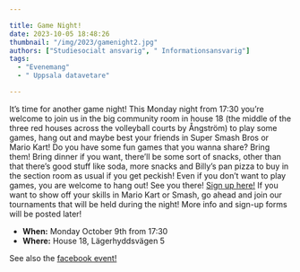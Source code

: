 ```yaml
---

title: Game Night!
date: 2023-10-05 18:48:26
thumbnail: "/img/2023/gamenight2.jpg"
authors: ["Studiesocialt ansvarig", " Informationsansvarig"]
tags: 
  - "Evenemang"
  - " Uppsala datavetare"

---
```

It’s time for another game night! This Monday night from 17:30 you’re welcome to join us in the big community room in house 18 (the middle of the three red houses across the volleyball courts by Ångström) to play some games, hang out and maybe best your friends in Super Smash Bros or Mario Kart! Do you have some fun games that you wanna share? Bring them!
Bring dinner if you want, there’ll be some sort of snacks, other than that there’s good stuff like soda, more snacks and Billy’s pan pizza to buy in the section room as usual if you get peckish! Even if you don’t want to play games, you are welcome to hang out! See you there!
[Sign up here!](https://forms.gle/4oMFJAsCEbUcKbbt7)
If you want to show off your skills in Mario Kart or Smash, go ahead and join our tournaments that will be held during the night! More info and sign-up forms will be posted later!

* **When:** Monday October 9th from 17:30
* **Where:** House 18, Lägerhyddsvägen 5

See also the [facebook event!](https://www.facebook.com/events/193460627036994/?acontext=%7B%22event_action_history%22%3A[%7B%22mechanism%22%3A%22your_upcoming_events_unit%22%2C%22surface%22%3A%22bookmark%22%7D]%2C%22ref_notif_type%22%3Anull%7D)
